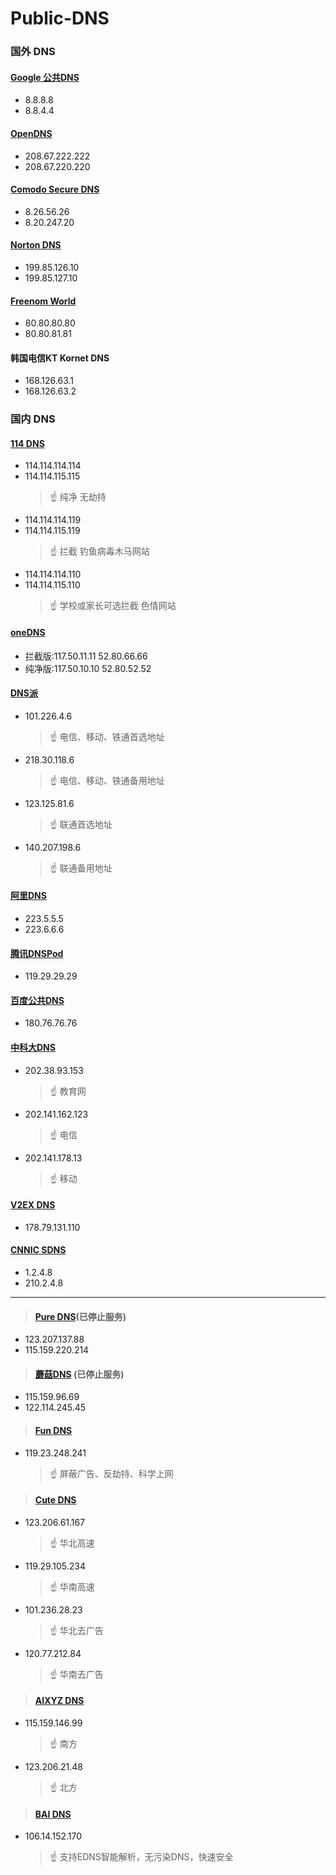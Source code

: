 # Public-DNS

### 国外 DNS

#### [Google 公共DNS](https://developers.google.com/speed/public-dns/)
   - 8.8.8.8
   - 8.8.4.4

#### [OpenDNS](https://www.opendns.com/)
   - 208.67.222.222
   - 208.67.220.220
#### [Comodo Secure DNS](https://www.comodo.com/secure-dns/)
   - 8.26.56.26
   - 8.20.247.20
#### [Norton DNS](https://dns.norton.com/)
   - 199.85.126.10
   - 199.85.127.10
#### [Freenom World](http://www.freenom.world)
   - 80.80.80.80
   - 80.80.81.81

#### 韩国电信KT Kornet DNS
- 168.126.63.1
- 168.126.63.2

### 国内 DNS

#### [114 DNS](https://www.114dns.com/)
- 114.114.114.114
- 114.114.115.115
   >☝ 纯净 无劫持 
- 114.114.114.119
- 114.114.115.119
   >☝ 拦截 钓鱼病毒木马网站
- 114.114.114.110
- 114.114.115.110
   >☝ 学校或家长可选拦截 色情网站
   
#### [oneDNS](http://www.onedns.net)
 - 拦截版:117.50.11.11 52.80.66.66
 - 纯净版:117.50.10.10 52.80.52.52
   
#### [DNS派](http://www.dnspai.com/public.html)
 - 101.226.4.6
      >☝ 电信、移动、铁通首选地址
 - 218.30.118.6
      >☝ 电信、移动、铁通备用地址
 - 123.125.81.6
      >☝ 联通首选地址
 - 140.207.198.6
      >☝ 联通备用地址
   
#### [阿里DNS](http://www.alidns.com/)

 - 223.5.5.5
 - 223.6.6.6
 
#### [腾讯DNSPod](https://www.dnspod.cn/Products/Public.DNS)
   
 - 119.29.29.29
 
#### [百度公共DNS](http://dudns.baidu.com/intro/publicdns/)
  
 - 180.76.76.76
   
#### [中科大DNS](https://groups.google.com/forum/#!forum/neat-dns)
   
 - 202.38.93.153
      >☝ 教育网
 - 202.141.162.123
      >☝ 电信
 - 202.141.178.13
      >☝ 移动

#### [V2EX DNS](https://dns.v2ex.com/)

 - 178.79.131.110

#### [CNNIC SDNS](http://public.sdns.cn/)
   
 - 1.2.4.8
 - 210.2.4.8


----------


>#### [Pure DNS](http://puredns.cn/)(已停止服务)
 - 123.207.137.88   
 - 115.159.220.214
>#### [蘑菇DNS](https://www.mogudns.net/) (已停止服务)
 - 115.159.96.69
 - 122.114.245.45
>#### [Fun DNS](http://www.fundns.cn/)
- 119.23.248.241
   >☝ 屏蔽广告、反劫持、科学上网
>#### [Cute DNS](https://www.cutedns.cc/)
- 123.206.61.167
   >☝ 华北高速
- 119.29.105.234
   >☝ 华南高速
- 101.236.28.23
   >☝ 华北去广告
- 120.77.212.84
   >☝ 华南去广告
>#### [AIXYZ DNS](https://aixyz.com/)
- 115.159.146.99
   >☝ 南方
- 123.206.21.48
   >☝ 北方   
>#### [BAI DNS](https://baidns.cn/)
- 106.14.152.170
   >☝ 支持EDNS智能解析，无污染DNS，快速安全
